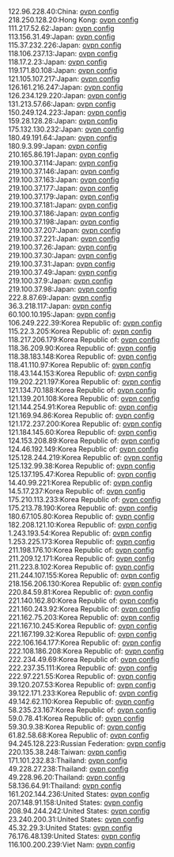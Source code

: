 122.96.228.40:China: [ovpn config](vpn/122_96_228_40.ovpn)  
218.250.128.20:Hong Kong: [ovpn config](vpn/218_250_128_20.ovpn)  
111.217.52.62:Japan: [ovpn config](vpn/111_217_52_62.ovpn)  
113.156.31.49:Japan: [ovpn config](vpn/113_156_31_49.ovpn)  
115.37.232.226:Japan: [ovpn config](vpn/115_37_232_226.ovpn)  
118.106.237.13:Japan: [ovpn config](vpn/118_106_237_13.ovpn)  
118.17.2.23:Japan: [ovpn config](vpn/118_17_2_23.ovpn)  
119.171.80.108:Japan: [ovpn config](vpn/119_171_80_108.ovpn)  
121.105.107.217:Japan: [ovpn config](vpn/121_105_107_217.ovpn)  
126.161.216.247:Japan: [ovpn config](vpn/126_161_216_247.ovpn)  
126.234.129.220:Japan: [ovpn config](vpn/126_234_129_220.ovpn)  
131.213.57.66:Japan: [ovpn config](vpn/131_213_57_66.ovpn)  
150.249.124.223:Japan: [ovpn config](vpn/150_249_124_223.ovpn)  
159.28.128.28:Japan: [ovpn config](vpn/159_28_128_28.ovpn)  
175.132.130.232:Japan: [ovpn config](vpn/175_132_130_232.ovpn)  
180.49.191.64:Japan: [ovpn config](vpn/180_49_191_64.ovpn)  
180.9.3.99:Japan: [ovpn config](vpn/180_9_3_99.ovpn)  
210.165.86.191:Japan: [ovpn config](vpn/210_165_86_191.ovpn)  
219.100.37.114:Japan: [ovpn config](vpn/219_100_37_114.ovpn)  
219.100.37.146:Japan: [ovpn config](vpn/219_100_37_146.ovpn)  
219.100.37.163:Japan: [ovpn config](vpn/219_100_37_163.ovpn)  
219.100.37.177:Japan: [ovpn config](vpn/219_100_37_177.ovpn)  
219.100.37.179:Japan: [ovpn config](vpn/219_100_37_179.ovpn)  
219.100.37.181:Japan: [ovpn config](vpn/219_100_37_181.ovpn)  
219.100.37.186:Japan: [ovpn config](vpn/219_100_37_186.ovpn)  
219.100.37.198:Japan: [ovpn config](vpn/219_100_37_198.ovpn)  
219.100.37.207:Japan: [ovpn config](vpn/219_100_37_207.ovpn)  
219.100.37.221:Japan: [ovpn config](vpn/219_100_37_221.ovpn)  
219.100.37.26:Japan: [ovpn config](vpn/219_100_37_26.ovpn)  
219.100.37.30:Japan: [ovpn config](vpn/219_100_37_30.ovpn)  
219.100.37.31:Japan: [ovpn config](vpn/219_100_37_31.ovpn)  
219.100.37.49:Japan: [ovpn config](vpn/219_100_37_49.ovpn)  
219.100.37.9:Japan: [ovpn config](vpn/219_100_37_9.ovpn)  
219.100.37.98:Japan: [ovpn config](vpn/219_100_37_98.ovpn)  
222.8.87.69:Japan: [ovpn config](vpn/222_8_87_69.ovpn)  
36.3.218.117:Japan: [ovpn config](vpn/36_3_218_117.ovpn)  
60.100.10.195:Japan: [ovpn config](vpn/60_100_10_195.ovpn)  
106.249.222.39:Korea Republic of: [ovpn config](vpn/106_249_222_39.ovpn)  
115.22.3.205:Korea Republic of: [ovpn config](vpn/115_22_3_205.ovpn)  
118.217.206.179:Korea Republic of: [ovpn config](vpn/118_217_206_179.ovpn)  
118.36.209.90:Korea Republic of: [ovpn config](vpn/118_36_209_90.ovpn)  
118.38.183.148:Korea Republic of: [ovpn config](vpn/118_38_183_148.ovpn)  
118.41.110.97:Korea Republic of: [ovpn config](vpn/118_41_110_97.ovpn)  
118.43.144.153:Korea Republic of: [ovpn config](vpn/118_43_144_153.ovpn)  
119.202.221.197:Korea Republic of: [ovpn config](vpn/119_202_221_197.ovpn)  
121.134.70.188:Korea Republic of: [ovpn config](vpn/121_134_70_188.ovpn)  
121.139.201.108:Korea Republic of: [ovpn config](vpn/121_139_201_108.ovpn)  
121.144.254.91:Korea Republic of: [ovpn config](vpn/121_144_254_91.ovpn)  
121.169.94.86:Korea Republic of: [ovpn config](vpn/121_169_94_86.ovpn)  
121.172.237.200:Korea Republic of: [ovpn config](vpn/121_172_237_200.ovpn)  
121.184.145.60:Korea Republic of: [ovpn config](vpn/121_184_145_60.ovpn)  
124.153.208.89:Korea Republic of: [ovpn config](vpn/124_153_208_89.ovpn)  
124.46.192.149:Korea Republic of: [ovpn config](vpn/124_46_192_149.ovpn)  
125.128.244.219:Korea Republic of: [ovpn config](vpn/125_128_244_219.ovpn)  
125.132.99.38:Korea Republic of: [ovpn config](vpn/125_132_99_38.ovpn)  
125.137.195.47:Korea Republic of: [ovpn config](vpn/125_137_195_47.ovpn)  
14.40.99.221:Korea Republic of: [ovpn config](vpn/14_40_99_221.ovpn)  
14.5.17.237:Korea Republic of: [ovpn config](vpn/14_5_17_237.ovpn)  
175.210.113.233:Korea Republic of: [ovpn config](vpn/175_210_113_233.ovpn)  
175.213.78.190:Korea Republic of: [ovpn config](vpn/175_213_78_190.ovpn)  
180.67.105.80:Korea Republic of: [ovpn config](vpn/180_67_105_80.ovpn)  
182.208.121.10:Korea Republic of: [ovpn config](vpn/182_208_121_10.ovpn)  
1.243.193.54:Korea Republic of: [ovpn config](vpn/1_243_193_54.ovpn)  
1.253.225.173:Korea Republic of: [ovpn config](vpn/1_253_225_173.ovpn)  
211.198.176.10:Korea Republic of: [ovpn config](vpn/211_198_176_10.ovpn)  
211.209.12.171:Korea Republic of: [ovpn config](vpn/211_209_12_171.ovpn)  
211.223.8.102:Korea Republic of: [ovpn config](vpn/211_223_8_102.ovpn)  
211.244.107.155:Korea Republic of: [ovpn config](vpn/211_244_107_155.ovpn)  
218.156.206.130:Korea Republic of: [ovpn config](vpn/218_156_206_130.ovpn)  
220.84.59.81:Korea Republic of: [ovpn config](vpn/220_84_59_81.ovpn)  
221.140.162.80:Korea Republic of: [ovpn config](vpn/221_140_162_80.ovpn)  
221.160.243.92:Korea Republic of: [ovpn config](vpn/221_160_243_92.ovpn)  
221.162.75.203:Korea Republic of: [ovpn config](vpn/221_162_75_203.ovpn)  
221.167.10.245:Korea Republic of: [ovpn config](vpn/221_167_10_245.ovpn)  
221.167.199.32:Korea Republic of: [ovpn config](vpn/221_167_199_32.ovpn)  
222.106.164.177:Korea Republic of: [ovpn config](vpn/222_106_164_177.ovpn)  
222.108.186.208:Korea Republic of: [ovpn config](vpn/222_108_186_208.ovpn)  
222.234.49.69:Korea Republic of: [ovpn config](vpn/222_234_49_69.ovpn)  
222.237.35.111:Korea Republic of: [ovpn config](vpn/222_237_35_111.ovpn)  
222.97.221.55:Korea Republic of: [ovpn config](vpn/222_97_221_55.ovpn)  
39.120.207.53:Korea Republic of: [ovpn config](vpn/39_120_207_53.ovpn)  
39.122.171.233:Korea Republic of: [ovpn config](vpn/39_122_171_233.ovpn)  
49.142.62.110:Korea Republic of: [ovpn config](vpn/49_142_62_110.ovpn)  
58.235.23.167:Korea Republic of: [ovpn config](vpn/58_235_23_167.ovpn)  
59.0.78.41:Korea Republic of: [ovpn config](vpn/59_0_78_41.ovpn)  
59.30.9.38:Korea Republic of: [ovpn config](vpn/59_30_9_38.ovpn)  
61.82.58.68:Korea Republic of: [ovpn config](vpn/61_82_58_68.ovpn)  
94.245.128.223:Russian Federation: [ovpn config](vpn/94_245_128_223.ovpn)  
220.135.38.248:Taiwan: [ovpn config](vpn/220_135_38_248.ovpn)  
171.101.232.83:Thailand: [ovpn config](vpn/171_101_232_83.ovpn)  
49.228.27.238:Thailand: [ovpn config](vpn/49_228_27_238.ovpn)  
49.228.96.20:Thailand: [ovpn config](vpn/49_228_96_20.ovpn)  
58.136.64.91:Thailand: [ovpn config](vpn/58_136_64_91.ovpn)  
161.202.144.236:United States: [ovpn config](vpn/161_202_144_236.ovpn)  
207.148.91.158:United States: [ovpn config](vpn/207_148_91_158.ovpn)  
208.94.244.242:United States: [ovpn config](vpn/208_94_244_242.ovpn)  
23.240.200.31:United States: [ovpn config](vpn/23_240_200_31.ovpn)  
45.32.29.3:United States: [ovpn config](vpn/45_32_29_3.ovpn)  
76.176.48.139:United States: [ovpn config](vpn/76_176_48_139.ovpn)  
116.100.200.239:Viet Nam: [ovpn config](vpn/116_100_200_239.ovpn)  
